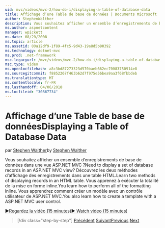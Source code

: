 ```yaml
---
uid: mvc/videos/mvc-2/how-do-i/displaying-a-table-of-database-data
title: Affichage d’une Table de base de données | Documents Microsoft
author: StephenWalther
description: Vous souhaitez afficher un ensemble d’enregistrements de base de données dans une vue ASP.NET MVC ? Découvrez les deux méthodes d’affichage des enregistrements dans une table HTML. Vous apprenez à exécuter toutes les t...
ms.author: aspnetcontent
manager: wpickett
ms.date: 08/20/2008
ms.topic: article
ms.assetid: 00a12df9-1f89-4fc5-9d43-19a8d5b80392
ms.technology: dotnet-mvc
ms.prod: .net-framework
msc.legacyurl: /mvc/videos/mvc-2/how-do-i/displaying-a-table-of-database-data
msc.type: video
ms.openlocfilehash: a8c3bd87273323d570baeb662ec70083750914e8
ms.sourcegitcommit: f8852267f463b62d7f975e56bea9aa3f68fbbdeb
ms.translationtype: MT
ms.contentlocale: fr-FR
ms.lasthandoff: 04/06/2018
ms.locfileid: "30867734"
---
```

<a name="displaying-a-table-of-database-data"></a><span data-ttu-id="cd43c-105">Affichage d’une Table de base de données</span><span class="sxs-lookup"><span data-stu-id="cd43c-105">Displaying a Table of Database Data</span></span>
====================
<span data-ttu-id="cd43c-106">par [Stephen Walther](https://github.com/StephenWalther)</span><span class="sxs-lookup"><span data-stu-id="cd43c-106">by [Stephen Walther](https://github.com/StephenWalther)</span></span>

<span data-ttu-id="cd43c-107">Vous souhaitez afficher un ensemble d’enregistrements de base de données dans une vue ASP.NET MVC ?</span><span class="sxs-lookup"><span data-stu-id="cd43c-107">Need to display a set of database records in an ASP.NET MVC view?</span></span> <span data-ttu-id="cd43c-108">Découvrez les deux méthodes d’affichage des enregistrements dans une table HTML.</span><span class="sxs-lookup"><span data-stu-id="cd43c-108">Learn two methods of displaying records in an HTML table.</span></span> <span data-ttu-id="cd43c-109">Vous apprenez à exécuter la totalité de la mise en forme inline.</span><span class="sxs-lookup"><span data-stu-id="cd43c-109">You learn how to perform all of the formatting inline.</span></span> <span data-ttu-id="cd43c-110">Vous apprendrez comment créer un modèle avec un contrôle utilisateur de ASP.NET MVC.</span><span class="sxs-lookup"><span data-stu-id="cd43c-110">You also learn how to create a template with a ASP.NET MVC user control.</span></span>

[<span data-ttu-id="cd43c-111">&#9654;Regardez la vidéo (15 minutes)</span><span class="sxs-lookup"><span data-stu-id="cd43c-111">&#9654; Watch video (15 minutes)</span></span>](https://channel9.msdn.com/Blogs/ASP-NET-Site-Videos/displaying-a-table-of-database-data)

> [!div class="step-by-step"]
> <span data-ttu-id="cd43c-112">[Précédent](creating-model-classes-with-linq-to-sql.md)
> [Suivant](what-is-aspnet-mvc-80-minute-technical-video-for-developers-building-nerddinner.md)</span><span class="sxs-lookup"><span data-stu-id="cd43c-112">[Previous](creating-model-classes-with-linq-to-sql.md)
[Next](what-is-aspnet-mvc-80-minute-technical-video-for-developers-building-nerddinner.md)</span></span>
